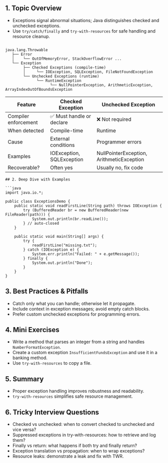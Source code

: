 ## 1. Topic Overview

- Exceptions signal abnormal situations; Java distinguishes checked and unchecked exceptions.
- Use `try/catch/finally` and `try-with-resources` for safe handling and resource cleanup.

```

java.lang.Throwable
   ├── Error
   │    └── OutOfMemoryError, StackOverflowError ...
   └── Exception
        ├── Checked Exceptions (compile-time)
        │     └── IOException, SQLException, FileNotFoundException
        └── Unchecked Exceptions (runtime)
              └── RuntimeException
                    └── NullPointerException, ArithmeticException, ArrayIndexOutOfBoundsException
```

|Feature|Checked Exception|Unchecked Exception|
|---|---|---|
|Compiler enforcement|✅ Must handle or declare|❌ Not required|
|When detected|Compile-time|Runtime|
|Cause|External conditions|Programmer errors|
|Examples|IOException, SQLException|NullPointerException, ArithmeticException|
|Recoverable?|Often yes|Usually no, fix code|


```
## 2. Deep Dive with Examples

```java
import java.io.*;

public class ExceptionsDemo {
    public static void readFirstLine(String path) throws IOException {
        try (BufferedReader br = new BufferedReader(new FileReader(path))) {
            System.out.println(br.readLine());
        } // auto-closed
    }

    public static void main(String[] args) {
        try {
            readFirstLine("missing.txt");
        } catch (IOException e) {
            System.err.println("Failed: " + e.getMessage());
        } finally {
            System.out.println("Done");
        }
    }
}
```

## 3. Best Practices & Pitfalls

- Catch only what you can handle; otherwise let it propagate.
- Include context in exception messages; avoid empty catch blocks.
- Prefer custom unchecked exceptions for programming errors.

## 4. Mini Exercises

- Write a method that parses an integer from a string and handles `NumberFormatException`.
- Create a custom exception `InsufficientFundsException` and use it in a banking method.
- Use `try-with-resources` to copy a file.

## 5. Summary

- Proper exception handling improves robustness and readability.
- `try-with-resources` simplifies safe resource management.

## 6. Tricky Interview Questions

- Checked vs unchecked: when to convert checked to unchecked and vice versa?
- Suppressed exceptions in try-with-resources: how to retrieve and log them?
- Finally vs return: what happens if both try and finally return?
- Exception translation vs propagation: when to wrap exceptions?
- Resource leaks: demonstrate a leak and fix with TWR.

